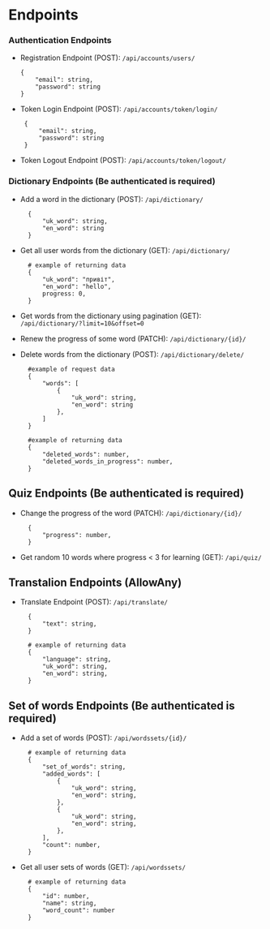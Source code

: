 # Endpoints

### Authentication Endpoints

- Registration Endpoint (POST): `/api/accounts/users/`

  ```
  {
      "email": string,
      "password": string
  }
  ```

- Token Login Endpoint (POST): `/api/accounts/token/login/`

       {
           "email": string,
           "password": string
       }

- Token Logout Endpoint (POST): `/api/accounts/token/logout/`

### Dictionary Endpoints (Be authenticated is required)

- Add a word in the dictionary (POST): `/api/dictionary/`

        {
            "uk_word": string,
            "en_word": string
        }

- Get all user words from the dictionary (GET): `/api/dictionary/`

        # example of returning data
        {
            "uk_word": "привіт",
            "en_word": "hello",
            progress: 0,
        }

- Get words from the dictionary using pagination (GET): `/api/dictionary/?limit=10&offset=0`

- Renew the progress of some word (PATCH): `/api/dictionary/{id}/`

- Delete words from the dictionary (POST): `/api/dictionary/delete/`

        #example of request data
        {
            "words": [
                {
                    "uk_word": string,
                    "en_word": string
                },
            ]
        }

        #example of returning data
        {
            "deleted_words": number,
            "deleted_words_in_progress": number,
        }

## Quiz Endpoints (Be authenticated is required)

- Change the progress of the word (PATCH): `/api/dictionary/{id}/`

        {
            "progress": number,
        }

- Get random 10 words where progress < 3 for learning (GET): `/api/quiz/`

## Transtalion Endpoints (AllowAny)

- Translate Endpoint (POST): `/api/translate/`

        {
            "text": string,
        }

        # example of returning data
        {
            "language": string,
            "uk_word": string,
            "en_word": string,
        }

## Set of words Endpoints (Be authenticated is required)

- Add a set of words (POST): `/api/wordssets/{id}/`

        # example of returning data
        {
            "set_of_words": string,
            "added_words": [
                {
                    "uk_word": string,
                    "en_word": string,
                },
                {
                    "uk_word": string,
                    "en_word": string,
                },
            ],
            "count": number,
        }

- Get all user sets of words (GET): `/api/wordssets/`

        # example of returning data
        {
            "id": number,
            "name": string,
            "word_count": number
        }
